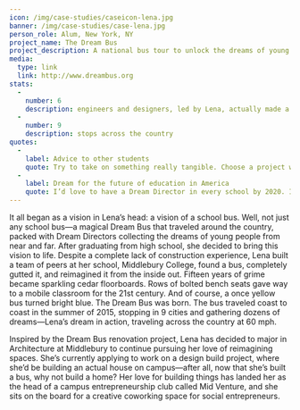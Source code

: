 ```yaml
---
icon: /img/case-studies/caseicon-lena.jpg
banner: /img/case-studies/case-lena.jpg
person_role: Alum, New York, NY
project_name: The Dream Bus
project_description: A national bus tour to unlock the dreams of young people from across the country.
media:
  type: link
  link: http://www.dreambus.org
stats:
  -
    number: 6
    description: engineers and designers, led by Lena, actually made a bus
  -
    number: 9
    description: stops across the country
quotes:
  -
    label: Advice to other students
    quote: Try to take on something really tangible. Choose a project with a big idea but that can be actually developed on a smaller scale. Focus on the true value of the origin of your idea—making it tangible and workable is so much more inspiring than something super abstract.
  -
    label: Dream for the future of education in America
    quote: I’d love to have a Dream Director in every school by 2020. I’d also love for students to be able to pursue projects and concepts they are passionate about and not have to stick to a rigid curriculum and textbooks—after all, not everything you learn in class is from the content, so much of it is from the people around you and being part of a learning community!
---
```


It all began as a vision in Lena’s head: a vision of a school bus. Well, not just any school bus—a magical Dream Bus that traveled around the country, packed with Dream Directors collecting the dreams of young people from near and far. After graduating from high school, she decided to bring this vision to life. Despite a complete lack of construction experience, Lena built a team of peers at her school, Middlebury College, found a bus, completely gutted it, and reimagined it from the inside out. Fifteen years of grime became sparkling cedar floorboards. Rows of bolted bench seats gave way to a mobile classroom for the 21st century. And of course, a once yellow bus turned bright blue. The Dream Bus was born. The bus traveled coast to coast in the summer of 2015, stopping in 9 cities and gathering dozens of dreams—Lena’s dream in action, traveling across the country at 60 mph. 
 
Inspired by the Dream Bus renovation project, Lena has decided to major in Architecture at Middlebury to continue pursuing her love of reimagining spaces. She’s currently applying to work on a design build project, where she’d be building an actual house on campus—after all, now that she’s built a bus, why not build a home? Her love for building things has landed her as the head of a campus entrepreneurship club called Mid Venture, and she sits on the board for a creative coworking space for social entrepreneurs. 
